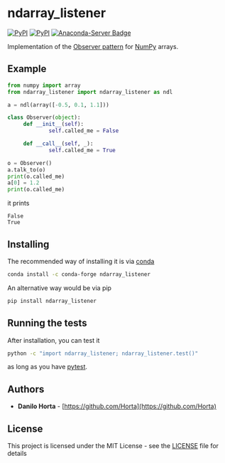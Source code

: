 # ndarray_listener

[![PyPI](https://img.shields.io/pypi/l/ndarray-listener.svg?style=flat-square)](https://pypi.python.org/pypi/ndarray-listener/)
[![PyPI](https://img.shields.io/pypi/v/ndarray-listener.svg?style=flat-square)](https://pypi.python.org/pypi/ndarray-listener/)
[![Anaconda-Server Badge](https://anaconda.org/conda-forge/ndarray_listener/badges/version.svg)](https://anaconda.org/conda-forge/ndarray_listener)

Implementation of the [Observer pattern](https://en.wikipedia.org/wiki/Observer_pattern)
for [NumPy](http://www.numpy.org) arrays.

## Example

```python
from numpy import array
from ndarray_listener import ndarray_listener as ndl

a = ndl(array([-0.5, 0.1, 1.1]))

class Observer(object):
     def __init__(self):
             self.called_me = False

     def __call__(self, _):
             self.called_me = True

o = Observer()
a.talk_to(o)
print(o.called_me)
a[0] = 1.2
print(o.called_me)
```
it prints
```
False
True
```

## Installing

The recommended way of installing it is via
[conda](http://conda.pydata.org/docs/index.html)
```bash
conda install -c conda-forge ndarray_listener
```

An alternative way would be via pip
```bash
pip install ndarray_listener
```


## Running the tests

After installation, you can test it
```bash
python -c "import ndarray_listener; ndarray_listener.test()"
```

as long as you have [pytest](http://docs.pytest.org/en/latest/).

## Authors

* **Danilo Horta** - [https://github.com/Horta](https://github.com/Horta)

## License

This project is licensed under the MIT License - see the
[LICENSE](LICENSE) file for details
